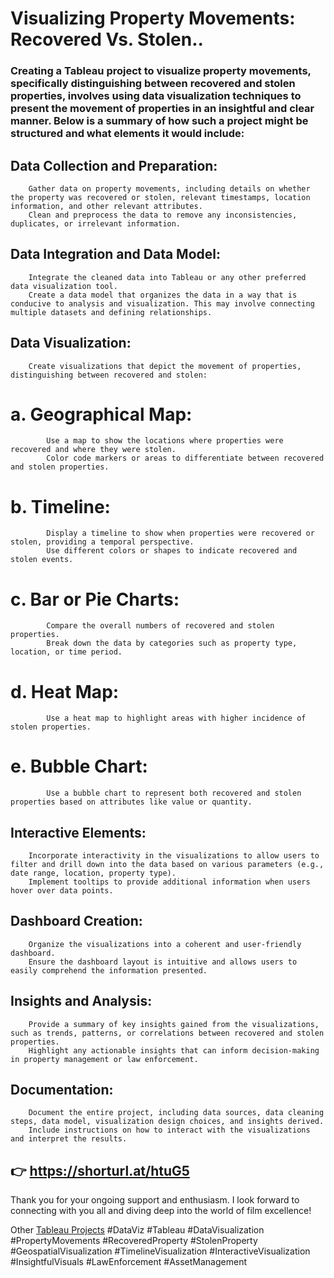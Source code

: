 # Visualizing Property Movements: Recovered Vs. Stolen..
### Creating a Tableau project to visualize property movements, specifically distinguishing between recovered and stolen properties, involves using data visualization techniques to present the movement of properties in an insightful and clear manner. Below is a summary of how such a project might be structured and what elements it would include:

   ## Data Collection and Preparation:
        Gather data on property movements, including details on whether the property was recovered or stolen, relevant timestamps, location information, and other relevant attributes.
        Clean and preprocess the data to remove any inconsistencies, duplicates, or irrelevant information.

 ## Data Integration and Data Model:
        Integrate the cleaned data into Tableau or any other preferred data visualization tool.
        Create a data model that organizes the data in a way that is conducive to analysis and visualization. This may involve connecting multiple datasets and defining relationships.

  ## Data Visualization:
        Create visualizations that depict the movement of properties, distinguishing between recovered and stolen:
 # a. Geographical Map:
            Use a map to show the locations where properties were recovered and where they were stolen.
            Color code markers or areas to differentiate between recovered and stolen properties.
# b. Timeline:
            Display a timeline to show when properties were recovered or stolen, providing a temporal perspective.
            Use different colors or shapes to indicate recovered and stolen events.
 # c. Bar or Pie Charts:
            Compare the overall numbers of recovered and stolen properties.
            Break down the data by categories such as property type, location, or time period.
# d. Heat Map:
            Use a heat map to highlight areas with higher incidence of stolen properties.
# e. Bubble Chart:
            Use a bubble chart to represent both recovered and stolen properties based on attributes like value or quantity.

  ## Interactive Elements:
        Incorporate interactivity in the visualizations to allow users to filter and drill down into the data based on various parameters (e.g., date range, location, property type).
        Implement tooltips to provide additional information when users hover over data points.

   ## Dashboard Creation:
        Organize the visualizations into a coherent and user-friendly dashboard.
        Ensure the dashboard layout is intuitive and allows users to easily comprehend the information presented.

  ## Insights and Analysis:
        Provide a summary of key insights gained from the visualizations, such as trends, patterns, or correlations between recovered and stolen properties.
        Highlight any actionable insights that can inform decision-making in property management or law enforcement.

   ## Documentation:
        Document the entire project, including data sources, data cleaning steps, data model, visualization design choices, and insights derived.
        Include instructions on how to interact with the visualizations and interpret the results.
## 👉 https://shorturl.at/htuG5
Thank you for your ongoing support and enthusiasm. I look forward to connecting with you all and diving deep into the world of film excellence!

Other [Tableau Projects](https://public.tableau.com/app/profile/prashnnaki.gedam/vizzes)
#DataViz #Tableau #DataVisualization #PropertyMovements #RecoveredProperty #StolenProperty #GeospatialVisualization #TimelineVisualization #InteractiveVisualization #InsightfulVisuals #LawEnforcement #AssetManagement
